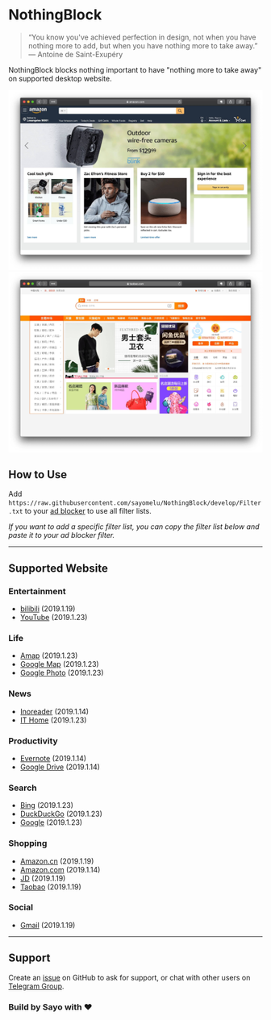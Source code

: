 # NothingBlock

> “You know you've achieved perfection in design, not when you have nothing more to add, but when you have nothing more to take away.” ― Antoine de Saint-Exupéry

NothingBlock blocks nothing important to have "nothing more to take away" on supported desktop website.

![NothingBlock on Amazon.com](Asset/NothingBlock_Amazon.com.jpg)
![NothingBlock on Taobao](Asset/NothingBlock_Taobao.jpg)

## How to Use

Add `https://raw.githubusercontent.com/sayomelu/NothingBlock/develop/Filter.txt` to your [ad blocker](https://bing.com/search?q=ad+blocker) to use all filter lists.

*If you want to add a specific filter list, you can copy the filter list below and paste it to your ad blocker filter.*

---

## Supported Website

### Entertainment

* [bilibili](Filter/Entertainment/bilibili) (2019.1.19)
* [YouTube](Filter/Entertainment/YouTube) (2019.1.23)

### Life

* [Amap](Filter/Life/Amap) (2019.1.23)
* [Google Map](Filter/Life/Google_Map) (2019.1.23)
* [Google Photo](Filter/Life/Google_Photo) (2019.1.23)

### News

* [Inoreader](Filter/News/Inoreader) (2019.1.14)
* [IT Home](Filter/News/IT_Home) (2019.1.23)

### Productivity

* [Evernote](Filter/Productivity/Evernote) (2019.1.14)
* [Google Drive](Filter/Productivity/Google_Drive) (2019.1.14)

### Search

* [Bing](Filter/Search/Bing) (2019.1.23)
* [DuckDuckGo](Filter/Search/DuckDuckGo) (2019.1.23)
* [Google](Filter/Search/Google) (2019.1.23)

### Shopping

* [Amazon.cn](Filter/Shopping/Amazon.cn) (2019.1.19)
* [Amazon.com](Filter/Shopping/Amazon.com) (2019.1.14)
* [JD](Filter/Shopping/JD) (2019.1.19)
* [Taobao](Filter/Shopping/Taobao) (2019.1.19)

### Social

* [Gmail](Filter/Social/Gmail) (2019.1.19)

---

## Support

Create an [issue](https://github.com/sayomelu/NothingBlock/issues/new) on GitHub to ask for support, or chat with other users on [Telegram Group](https://t.me/NothingBlockGroup).

### Build by Sayo with ❤️